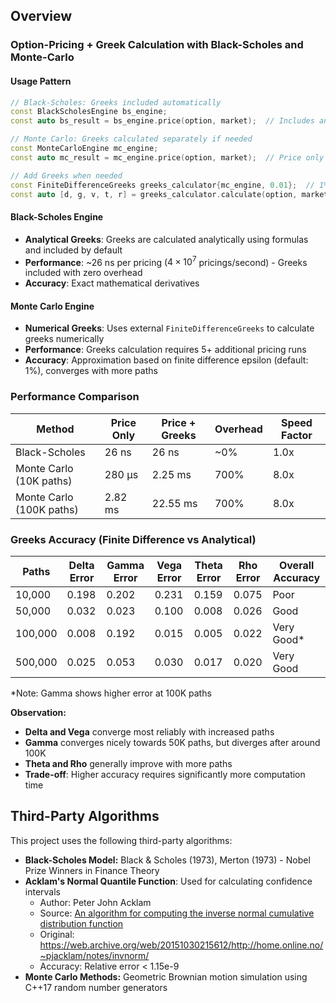 ## Overview

### Option-Pricing + Greek Calculation with Black-Scholes and Monte-Carlo

#### Usage Pattern
```cpp
// Black-Scholes: Greeks included automatically
const BlackScholesEngine bs_engine;
const auto bs_result = bs_engine.price(option, market);  // Includes analytical Greeks

// Monte Carlo: Greeks calculated separately if needed
const MonteCarloEngine mc_engine;
const auto mc_result = mc_engine.price(option, market);  // Price only

// Add Greeks when needed
const FiniteDifferenceGreeks greeks_calculator{mc_engine, 0.01};  // 1% epsilon
const auto [d, g, v, t, r] = greeks_calculator.calculate(option, market).greeks;
```

#### Black-Scholes Engine
- **Analytical Greeks**: Greeks are calculated analytically using formulas and included by default
- **Performance**: ~26 ns per pricing ($4×10^7$ pricings/second) - Greeks included with zero overhead
- **Accuracy**: Exact mathematical derivatives

#### Monte Carlo Engine
- **Numerical Greeks**: Uses external `FiniteDifferenceGreeks` to calculate greeks numerically
- **Performance**: Greeks calculation requires 5+ additional pricing runs
- **Accuracy**: Approximation based on finite difference epsilon (default: 1%), converges with more paths

### Performance Comparison

| Method | Price Only | Price + Greeks | Overhead | Speed Factor |
|--------|------------|----------------|----------|--------------|
| Black-Scholes | 26 ns | 26 ns | ~0% | 1.0x |
| Monte Carlo (10K paths) | 280 μs | 2.25 ms | 700% | 8.0x |
| Monte Carlo (100K paths) | 2.82 ms | 22.55 ms | 700% | 8.0x |

### Greeks Accuracy (Finite Difference vs Analytical)

| Paths | Delta Error | Gamma Error | Vega Error | Theta Error | Rho Error | Overall Accuracy |
|-------|-------------|-------------|------------|-------------|-----------|------------------|
| 10,000 | 0.198 | 0.202 | 0.231 | 0.159 | 0.075 | Poor |
| 50,000 | 0.032 | 0.023 | 0.100 | 0.008 | 0.026 | Good |
| 100,000 | 0.008 | 0.192 | 0.015 | 0.005 | 0.022 | Very Good* |
| 500,000 | 0.025 | 0.053 | 0.030 | 0.017 | 0.020 | Very Good |

*Note: Gamma shows higher error at 100K paths

**Observation:**
- **Delta and Vega** converge most reliably with increased paths
- **Gamma** converges nicely towards 50K paths, but diverges after around 100K
- **Theta and Rho** generally improve with more paths
- **Trade-off**: Higher accuracy requires significantly more computation time

## Third-Party Algorithms

This project uses the following third-party algorithms:

- **Black-Scholes Model:** Black & Scholes (1973), Merton (1973) - Nobel Prize Winners in Finance Theory
- **Acklam's Normal Quantile Function**: Used for calculating confidence intervals
    - Author: Peter John Acklam
    - Source: [An algorithm for computing the inverse normal cumulative distribution function](https://stackedboxes.org/2017/05/01/acklams-normal-quantile-function/)
    - Original: https://web.archive.org/web/20151030215612/http://home.online.no/~pjacklam/notes/invnorm/
    - Accuracy: Relative error < 1.15e-9
- **Monte Carlo Methods:** Geometric Brownian motion simulation using C++17 random number generators